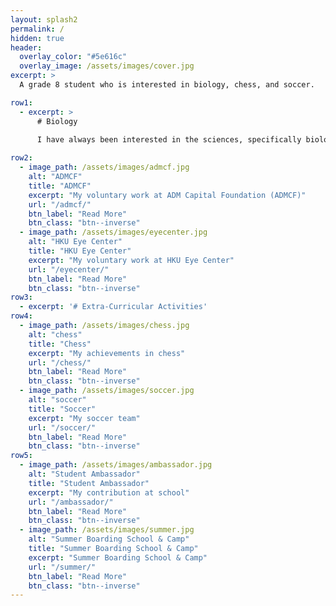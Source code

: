 ```yaml
---
layout: splash2
permalink: /
hidden: true
header:
  overlay_color: "#5e616c"
  overlay_image: /assets/images/cover.jpg
excerpt: >
  A grade 8 student who is interested in biology, chess, and soccer.

row1: 
  - excerpt: >
      # Biology
    
      I have always been interested in the sciences, specifically biology. I thought I liked everything about biology but it wasn’t until...

row2:
  - image_path: /assets/images/admcf.jpg
    alt: "ADMCF"
    title: "ADMCF"
    excerpt: "My voluntary work at ADM Capital Foundation (ADMCF)"
    url: "/admcf/"
    btn_label: "Read More"
    btn_class: "btn--inverse"
  - image_path: /assets/images/eyecenter.jpg
    alt: "HKU Eye Center"
    title: "HKU Eye Center"
    excerpt: "My voluntary work at HKU Eye Center"
    url: "/eyecenter/"
    btn_label: "Read More"
    btn_class: "btn--inverse"
row3: 
  - excerpt: '# Extra-Curricular Activities' 
row4:
  - image_path: /assets/images/chess.jpg
    alt: "chess"
    title: "Chess"
    excerpt: "My achievements in chess"
    url: "/chess/"
    btn_label: "Read More"
    btn_class: "btn--inverse"
  - image_path: /assets/images/soccer.jpg
    alt: "soccer"
    title: "Soccer"
    excerpt: "My soccer team"
    url: "/soccer/"
    btn_label: "Read More"
    btn_class: "btn--inverse"
row5:
  - image_path: /assets/images/ambassador.jpg
    alt: "Student Ambassador"
    title: "Student Ambassador"
    excerpt: "My contribution at school"
    url: "/ambassador/"
    btn_label: "Read More"
    btn_class: "btn--inverse"
  - image_path: /assets/images/summer.jpg
    alt: "Summer Boarding School & Camp"
    title: "Summer Boarding School & Camp"
    excerpt: "Summer Boarding School & Camp"
    url: "/summer/"
    btn_label: "Read More"
    btn_class: "btn--inverse"
---
```

